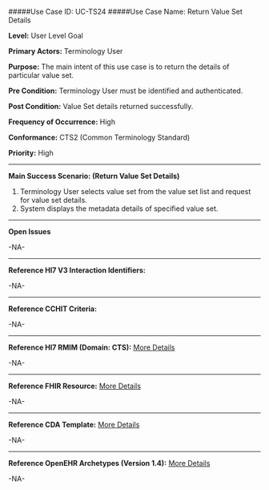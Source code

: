 #####Use Case ID: UC-TS24
#####Use Case Name: Return Value Set Details

**Level:**                     User Level Goal

**Primary Actors:**            Terminology User  

**Purpose:**                   The main intent of this use case is to return the details of particular value set.

**Pre Condition:**             Terminology User must be identified and authenticated. 

**Post Condition:**            Value Set details returned successfully.

**Frequency of Occurrence:**   High

**Conformance:**             	 CTS2 (Common Terminology Standard)

**Priority:**                  High
__________________________________________________________
**Main Success Scenario: (Return Value Set Details)**

1.	Terminology User selects value set from the value set list and request for value set details.
2.	System displays the metadata details of specified value set.

_______________________________________________________________
**Open Issues**

-NA-
_______________________________________________________________
**Reference Hl7 V3 Interaction Identifiers:**

-NA-
_______________________________________________________________
**Reference CCHIT Criteria:**

-NA-

_______________________________________________________________
**Reference Hl7 RMIM (Domain: CTS):** [More Details](http://www.hl7.org/implement/standards/product_brief.cfm?product_id=306)

-NA-

_______________________________________________________________
**Reference FHIR Resource:** [More Details](http://www.hl7.org/implement/standards/fhir/resourcelist.html)

-NA-
_______________________________________________________________
**Reference CDA Template:** [More Details](http://www.hl7.org/Special/committees/structure/index.cfm)

-NA-
_______________________________________________________________
**Reference OpenEHR Archetypes (Version 1.4):** [More Details](http://www.openehr.org/ckm/)

-NA-


